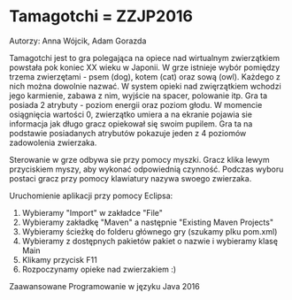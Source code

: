 # Tamagotchi = ZZJP2016

Autorzy: Anna Wójcik, Adam Gorazda

Tamagotchi jest to gra polegająca na opiece nad wirtualnym zwierzątkiem powstała pok koniec XX wieku w Japonii. W grze istnieje wybór pomiędzy trzema zwierzętami - psem (dog), kotem (cat) oraz sową (owl). Każdego z nich można dowolnie nazwać. W system opieki nad zwięrzątkiem wchodzi jego karmienie, zabawa z nim, wyjście na spacer, polowanie itp. Gra ta posiada 2 atrybuty - poziom energii oraz poziom głodu. W momencie osiągnięcia wartości 0, zwierzątko umiera a na ekranie pojawia sie informacja jak długo gracz opiekował się swoim pupilem. Gra ta na podstawie posiadanych atrybutów pokazuje jeden z 4 poziomów zadowolenia zwierzaka. 

Sterowanie w grze odbywa sie przy pomocy myszki. Gracz klika lewym przyciskiem myszy, aby wykonać odpowiednią czynność. Podczas wyboru postaci gracz przy pomocy klawiatury nazywa swoego zwierzaka. 

Uruchomienie aplikacji przy pomocy Eclipsa:

1. Wybieramy "Import" w zakładce "File"
2. Wybieramy zakładkę "Maven" a następnie "Existing Maven Projects"
3. Wybieramy ścieżkę do folderu głównego gry (szukamy plku pom.xml)
4. Wybieramy z dostępnych pakietów pakiet o nazwie i wybieramy klasę Main
5. Klikamy przycisk F11
6. Rozpoczynamy opieke nad zwierzakiem :)

Zaawansowane Programowanie w języku Java 2016
